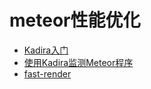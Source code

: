# meteor性能优化


-  [Kadira入门](docs/Getting-Started-With-Kadira.md)
-  [使用Kadira监测Meteor程序](docs/Monitoring-Meteor-With-Kadira.md)
-  [fast-render](https://atmospherejs.com/meteorhacks/fast-render)
